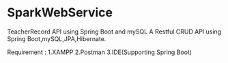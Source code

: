 # SparkWebService

TeacherRecord API using Spring Boot and mySQL
A Restful CRUD API using Spring Boot,mySQL,JPA,Hibernate.

Requirement :
1.XAMPP 
2.Postman
3.IDE(Supporting Spring Boot)
